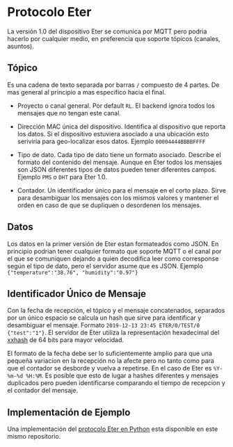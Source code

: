 # Protocolo Eter

La versión 1.0 del dispositivo Eter se comunica por MQTT pero podria hacerlo por cualquier medio, en preferencia que soporte 
tópicos (canales, asuntos).

## Tópico

Es una cadena de texto separada por barras `/` compuesto de 4 partes. De mas general al principio a mas especifico hacia el final.

- Proyecto o canal general. Por default `RL`. El backend ignora todos los mensajes que no tengan este canal.

- Dirección MAC única del dispositivo. Identifica al dispositivo que reporta los datos. Si el dispositivo estuviera asociado a una ubicación esto seriviría para geo-localizar esos datos. Ejemplo `00004444BBBBFFFF`

- Tipo de dato. Cada tipo de dato tiene un formato asociado. Describe el formato del contenido del mensaje. Aunque en Eter todos los mensajes son JSON diferentes tipos de datos pueden tener diferentes campos. Ejemplo `PMS` o `DHT` para Eter 1.0.

- Contador. Un identificador único para el mensaje en el corto plazo. Sirve para desambiguar los mensajes con los mismos valores y mantener el orden en caso de que se dupliquen o desordenen los mensajes. 


## Datos

Los datos en la primer versión de Eter estan formateados como JSON. En principio podrian tener cualquier formato que soporte MQTT o el canal por el que se comuniquen dejando a quien decodifica leer como corresponse según el tipo de dato, pero el servidor asume que es JSON. Ejemplo `{"temperature":"38.76", "humidity":"0.97"}`

## Identificador Único de Mensaje

Con la fecha de recepción, el tópico y el mensaje concatenados, separados por un único espacio se calcula un hash que sirve para identificar y desambiguar el mensaje. Formato `2019-12-13 23:45 ETER/0/TEST/0 {"test":"1"}`. El servidor de Eter utiliza la representación hexadecimal del [xxhash](https://github.com/Cyan4973/xxHash) de 64 bits para mayor velocidad. 

El formato de la fecha debe ser lo suficientemente amplio para que una pequeña variacion en la recepción no la afecte pero no tanto como para que el contador se desborde y vuelva a repetirse. En el caso de Eter es `%Y-%m-%d %H:%M`. Es posible que esto de lugar a hashes diferentes y mensajes duplicados pero pueden identificarse comparando el tiempo de recepcion y el contador del mensaje.

## Implementación de Ejemplo

Una implementación del [protocolo Eter en Python](/src_backend/example/eter.py) esta disponible en este mismo repositorio.